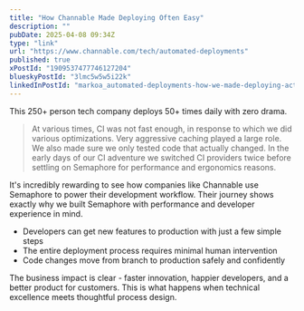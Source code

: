 ```yaml
---
title: "How Channable Made Deploying Often Easy"
description: ""
pubDate: 2025-04-08 09:34Z
type: "link"
url: "https://www.channable.com/tech/automated-deployments"
published: true
xPostId: "1909537477746127204"
blueskyPostId: "3lmc5w5w5i22k"
linkedInPostId: "markoa_automated-deployments-how-we-made-deploying-activity-7315301885307985923-9FFB"
---
```


This 250+ person tech company deploys 50+ times daily with zero drama.

> At various times, CI was not fast enough, in response to which we did various optimizations. Very aggressive caching played a large role. We also made sure we only tested code that actually changed. In the early days of our CI adventure we switched CI providers twice before settling on Semaphore for performance and ergonomics reasons.

It's incredibly rewarding to see how companies like Channable use Semaphore to power their development workflow. Their journey shows exactly why we built Semaphore with performance and developer experience in mind.

- Developers can get new features to production with just a few simple steps
- The entire deployment process requires minimal human intervention
- Code changes move from branch to production safely and confidently

The business impact is clear - faster innovation, happier developers, and a better product for customers. This is what happens when technical excellence meets thoughtful process design.
